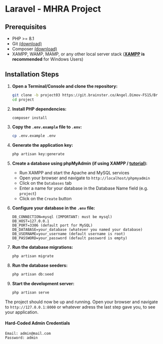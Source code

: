 # Laravel - MHRA Project

## Prerequisites

- PHP \>= 8.1
- Git [(download)](https://git-scm.com/downloads)
- Composer [(download)](https://getcomposer.org/)
- XAMPP, WAMP, MAMP, or any other local server stack (**[XAMPP](https://www.apachefriends.org/download.html) is recommended** for Windows Users)

## Installation Steps

1. **Open a Terminal/Console and clone the repository:**
    ```sh
    git clone -b project03 https://git.brainster.co/Angel.Dimov-FS15/BrainsterProjects_AngelDimovFS15.git project
    cd project
    ```

2. **Install PHP dependencies:**
    ```sh
    composer install
    ```

3. **Copy the `.env.example` file to `.env`:**
    ```sh
    cp .env.example .env
    ```

4. **Generate the application key:**
    ```sh
    php artisan key:generate
    ```

5. **Create a database using phpMyAdmin (if using XAMPP / [tutorial](https://www.youtube.com/watch?v=co-xyHRdHRg)):**
    - Run XAMPP and start the Apache and MySQL services
    - Open your browser and navigate to `http://localhost/phpmyadmin`
    - Click on the `Databases` tab
    - Enter a name for your database in the Database Name field (e.g. `project`)
    - Click on the `Create` button


6. **Configure your database in the `.env` file:**
    ```env
    DB_CONNECTION=mysql (IMPORTANT: must be mysql)
    DB_HOST=127.0.0.1 
    DB_PORT=3306 (default port for MySQL)
    DB_DATABASE=your_database (whatever you named your database)
    DB_USERNAME=your_username (default username is root)
    DB_PASSWORD=your_password (default password is empty)
    ```

7. **Run the database migrations:**
    ```sh
    php artisan migrate
    ```

8. **Run the database seeders:**
    ```sh
    php artisan db:seed
    ```

9. **Start the development server:**
    ```sh
    php artisan serve
    ```
   

The project should now be up and running. Open your browser and navigate to `http://127.0.0.1:8000` or whatever adress the last step gave you, to see your application.
    
#### Hard-Coded Admin Credentials   
    Email: admin@mail.com
    Password: admin
    
